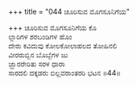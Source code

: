 +++
title = "044 ಚೂರಿಸುವ ಮೊಗಸೂನಿಗೆಯ"

+++
ಚೂರಿಸುವ ಮೊಗಸೂನಿಗೆಯ ಕೊ  
ಲ್ಲಾರಿಗಳ ಶರಬಂಡಿಗಳ ಹೊಂ  
ದೇರು ಕವಿದುವು ಕೋಲಕೋಲಾಹಲದ ತೋಹಿನಲಿ  
ವೀರರುಬ್ಬಿನ ಬೊಬ್ಬೆಗಳ ಜು  
ಜ್ಝಾರರೇರಿತು ಸರಳ ಧಾರಾ  
ಸಾರದಲಿ ದಕ್ಕಡರು ಬಿಲ್ಲವರಾಂತರರಿ ಭಟನ     ॥44॥